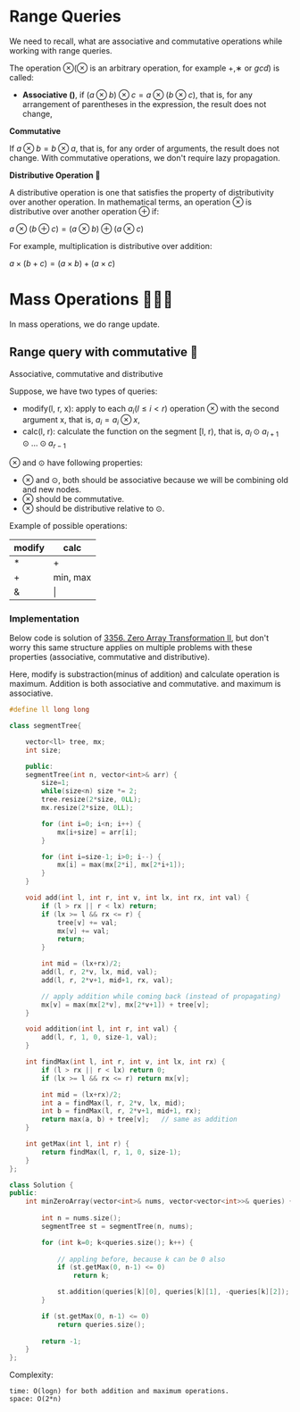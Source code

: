 # Range Queries

We need to recall, what are associative and commutative operations while working with range queries.

The operation ⊗(⊗ is an arbitrary operation, for example +,∗ or *gcd*) is called:

- **Associative ()**, if $(a⊗b)⊗c=a⊗(b⊗c)$, that is, for any arrangement of parentheses in the expression, the result does not change,

**Commutative** 

If $a⊗b=b⊗a$, that is, for any order of arguments, the result does not change. With commutative operations, we don't require lazy propagation.

**Distributive Operation 🤨**

A distributive operation is one that satisfies the property of distributivity over another operation. In mathematical terms, an operation $\otimes$ is distributive over another operation $\oplus$ if:

 $a \otimes (b \oplus c) = (a \otimes b) \oplus (a \otimes c)$ 

For example, multiplication is distributive over addition:

 $a \times (b + c) = (a \times b) + (a \times c)$


# Mass Operations 🏋🏽‍♂️

In mass operations, we do range update.

## Range query with commutative 🥈

Associative, commutative and distributive

Suppose, we have two types of queries:

- modify(l, r, x): apply to each $a_i(l≤i<r)$ operation $\otimes$ with the second argument x, that is, $a_i = a_i \otimes x$,
- calc(l, r): calculate the function on the segment [l, r), that is, $a_l \odot a_{l+1} \odot … \odot a_{r-1}$

$\otimes$ and $\odot$ have following properties:

- $\otimes$ and $\odot$, both should be associative because we will be combining old and new nodes.
- $\otimes$ should be commutative.
- $\otimes$ should be distributive relative to $\odot$.

Example of possible operations:

| modify | calc |
| --- | --- |
| * | + |
| + | min, max |
| & | $\vert$ |

### Implementation

Below code is solution of [3356. Zero Array Transformation II](https://leetcode.com/problems/zero-array-transformation-ii/description/), but don't worry this same structure applies on multiple problems with these properties (associative, commutative and distributive).

Here, modify is substraction(minus of addition) and calculate operation is maximum. Addition is both associative and commutative. and maximum is associative. 

```cpp
#define ll long long

class segmentTree{

    vector<ll> tree, mx;
    int size;

    public:
    segmentTree(int n, vector<int>& arr) {
        size=1;
        while(size<n) size *= 2;
        tree.resize(2*size, 0LL);
        mx.resize(2*size, 0LL);

        for (int i=0; i<n; i++) {
            mx[i+size] = arr[i];
        }

        for (int i=size-1; i>0; i--) {
            mx[i] = max(mx[2*i], mx[2*i+1]);
        }
    }

    void add(int l, int r, int v, int lx, int rx, int val) {
        if (l > rx || r < lx) return;
        if (lx >= l && rx <= r) {
            tree[v] += val;
            mx[v] += val;
            return;
        }

        int mid = (lx+rx)/2;
        add(l, r, 2*v, lx, mid, val);
        add(l, r, 2*v+1, mid+1, rx, val);

        // apply addition while coming back (instead of propagating)
        mx[v] = max(mx[2*v], mx[2*v+1]) + tree[v];
    }

    void addition(int l, int r, int val) {
        add(l, r, 1, 0, size-1, val);
    }

    int findMax(int l, int r, int v, int lx, int rx) {
        if (l > rx || r < lx) return 0;
        if (lx >= l && rx <= r) return mx[v];

        int mid = (lx+rx)/2;
        int a = findMax(l, r, 2*v, lx, mid);
        int b = findMax(l, r, 2*v+1, mid+1, rx);
        return max(a, b) + tree[v];   // same as addition
    }

    int getMax(int l, int r) {
        return findMax(l, r, 1, 0, size-1);
    }
};

class Solution {
public:
    int minZeroArray(vector<int>& nums, vector<vector<int>>& queries) {
        
        int n = nums.size();
        segmentTree st = segmentTree(n, nums);

        for (int k=0; k<queries.size(); k++) {
            
            // appling before, because k can be 0 also
            if (st.getMax(0, n-1) <= 0)
                return k;

            st.addition(queries[k][0], queries[k][1], -queries[k][2]);
        }

        if (st.getMax(0, n-1) <= 0)
            return queries.size();
        
        return -1;
    }
};
```

Complexity: 

    time: O(logn) for both addition and maximum operations.
    space: O(2*n)